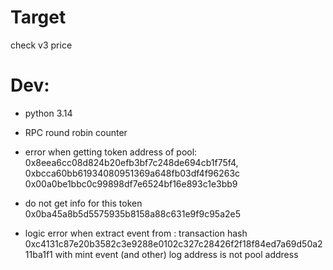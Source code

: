 # Target
check v3 price

# Dev:
- python 3.14

- RPC round robin counter

- error when getting token address of pool: 0x8eea6cc08d824b20efb3bf7c248de694cb1f75f4, 0xbcca60bb61934080951369a648fb03df4f96263c 0x00a0be1bbc0c99898df7e6524bf16e893c1e3bb9

- do not get info for this token 0x0ba45a8b5d5575935b8158a88c631e9f9c95a2e5

- logic error when extract event from : transaction hash 0xc4131c87e20b3582c3e9288e0102c327c28426f2f18f84ed7a69d50a211ba1f1 with mint event (and other) log address is not pool address